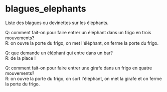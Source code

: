 blagues_elephants
=================

Liste des blagues ou devinettes sur les éléphants.

Q: comment fait-on pour faire entrer un éléphant dans un frigo en trois mouvements?  
R: on ouvre la porte du frigo, on met l'éléphant, on ferme la porte du frigo.

Q: que demande un éléphant qui entre dans un bar?  
R: de la place !

Q: comment fait-on pour faire entrer une girafe dans un frigo en quatre mouvements?  
R: on ouvre la porte du frigo, on sort l'éléphant, on met la girafe et on ferme la porte du frigo.

